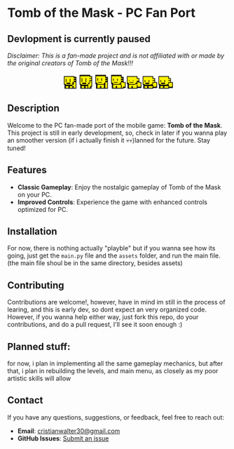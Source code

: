 # Tomb of the Mask - PC Fan Port
## Devlopment is currently paused
*Disclaimer: This is a fan-made project and is not affiliated with or made by the original creators of Tomb of the Mask!!!*

<div style="text-align: center;">

<img src="assets/char/mainsheet_tom.png" alt="Tomb of the Mask" style="width: 50%;" />
</div>

## Description

Welcome to the PC fan-made port of the mobile game: **Tomb of the Mask**. This project is still in early development, so, check in later if you wanna play an smoother version (if i actually finish it 💀💀)lanned for the future. Stay tuned!

## Features

- **Classic Gameplay**: Enjoy the nostalgic gameplay of Tomb of the Mask on your PC.
- **Improved Controls**: Experience the game with enhanced controls optimized for PC.

## Installation

For now, there is nothing actually "playble" but if you wanna see how its going, just get the `main.py` file and the `assets` folder, and run the main file. (the main file shoul be in the same directory, besides assets)

## Contributing

Contributions are welcome!, however, have in mind im still in the process of learing, and this is early dev, so dont expect an very organized code. However, if you wanna help either way, just fork this repo, do your contributions, and do a pull request, I'll see it soon enough :)

## Planned stuff:
for now, i plan in implementing all the same gameplay mechanics, but after that, i plan in rebuilding the levels, and main menu, as closely as my poor artistic skills will allow

## Contact

If you have any questions, suggestions, or feedback, feel free to reach out:

- **Email**: [cristianwalter30@gmail.com](mailto:cristianwalter30@gail.com)
- **GitHub Issues**: [Submit an issue](https://github.com/cris-ctrl/TotM/issues/new)
